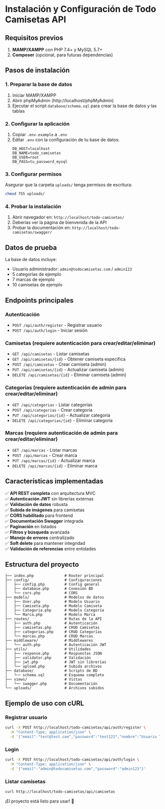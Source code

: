 # Instalación y Configuración de Todo Camisetas API

## Requisitos previos

1. **MAMP/XAMPP** con PHP 7.4+ y MySQL 5.7+
2. **Composer** (opcional, para futuras dependencias)

## Pasos de instalación

### 1. Preparar la base de datos

1. Iniciar MAMP/XAMPP
2. Abrir phpMyAdmin (http://localhost/phpMyAdmin)
3. Ejecutar el script `database/schema.sql` para crear la base de datos y las tablas

### 2. Configurar la aplicación

1. Copiar `.env.example` a `.env`
2. Editar `.env` con la configuración de tu base de datos:
   ```
   DB_HOST=localhost
   DB_NAME=todo_camisetas
   DB_USER=root
   DB_PASS=tu_password_mysql
   ```

### 3. Configurar permisos

Asegurar que la carpeta `uploads/` tenga permisos de escritura:

```bash
chmod 755 uploads/
```

### 4. Probar la instalación

1. Abrir navegador en: `http://localhost/todo-camisetas/`
2. Deberías ver la página de bienvenida de la API
3. Probar la documentación en: `http://localhost/todo-camisetas/swagger/`

## Datos de prueba

La base de datos incluye:

- Usuario administrador: `admin@todocamisetas.com` / `admin123`
- 5 categorías de ejemplo
- 7 marcas de ejemplo
- 10 camisetas de ejemplo

## Endpoints principales

### Autenticación

- `POST /api/auth/register` - Registrar usuario
- `POST /api/auth/login` - Iniciar sesión

### Camisetas (requiere autenticación para crear/editar/eliminar)

- `GET /api/camisetas` - Listar camisetas
- `GET /api/camisetas/{id}` - Obtener camiseta específica
- `POST /api/camisetas` - Crear camiseta (admin)
- `PUT /api/camisetas/{id}` - Actualizar camiseta (admin)
- `DELETE /api/camisetas/{id}` - Eliminar camiseta (admin)

### Categorías (requiere autenticación de admin para crear/editar/eliminar)

- `GET /api/categorias` - Listar categorías
- `POST /api/categorias` - Crear categoría
- `PUT /api/categorias/{id}` - Actualizar categoría
- `DELETE /api/categorias/{id}` - Eliminar categoría

### Marcas (requiere autenticación de admin para crear/editar/eliminar)

- `GET /api/marcas` - Listar marcas
- `POST /api/marcas` - Crear marca
- `PUT /api/marcas/{id}` - Actualizar marca
- `DELETE /api/marcas/{id}` - Eliminar marca

## Características implementadas

✅ **API REST completa** con arquitectura MVC  
✅ **Autenticación JWT** sin librerías externas  
✅ **Validación de datos** robusta  
✅ **Subida de imágenes** para camisetas  
✅ **CORS habilitado** para frontend  
✅ **Documentación Swagger** integrada  
✅ **Paginación** en listados  
✅ **Filtros y búsqueda** avanzada  
✅ **Manejo de errores** centralizado  
✅ **Soft delete** para mantener integridad  
✅ **Validación de referencias** entre entidades

## Estructura del proyecto

```
├── index.php              # Router principal
├── config/                # Configuraciones
│   ├── config.php         # Config general
│   ├── database.php       # Conexión BD
│   └── cors.php           # CORS
├── models/                # Modelos de datos
│   ├── User.php           # Modelo Usuario
│   ├── Camiseta.php       # Modelo Camiseta
│   ├── Categoria.php      # Modelo Categoría
│   └── Marca.php          # Modelo Marca
├── routes/                # Rutas de la API
│   ├── auth.php           # Autenticación
│   ├── camisetas.php      # CRUD Camisetas
│   ├── categorias.php     # CRUD Categorías
│   └── marcas.php         # CRUD Marcas
├── middleware/            # Middlewares
│   └── auth.php           # Autenticación JWT
├── utils/                 # Utilidades
│   ├── response.php       # Respuestas JSON
│   ├── validator.php      # Validación
│   ├── jwt.php            # JWT sin librerías
│   └── upload.php         # Subida archivos
├── database/              # Scripts de BD
│   └── schema.sql         # Esquema completo
├── views/                 # Vistas
│   └── swagger.php        # Documentación
└── uploads/               # Archivos subidos
```

## Ejemplo de uso con cURL

### Registrar usuario

```bash
curl -X POST http://localhost/todo-camisetas/api/auth/register \
  -H "Content-Type: application/json" \
  -d '{"email":"test@test.com","password":"test123","nombre":"Usuario Test"}'
```

### Login

```bash
curl -X POST http://localhost/todo-camisetas/api/auth/login \
  -H "Content-Type: application/json" \
  -d '{"email":"admin@todocamisetas.com","password":"admin123"}'
```

### Listar camisetas

```bash
curl http://localhost/todo-camisetas/api/camisetas
```

¡El proyecto está listo para usar! 🎉
